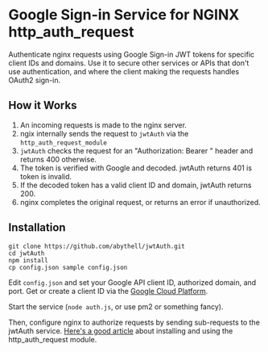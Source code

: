 # Google Sign-in Service for NGINX http_auth_request

Authenticate nginx requests using Google Sign-in JWT tokens for specific
client IDs and domains.  Use it to secure other services or APIs that don't use
authentication, and where the client making the requests handles OAuth2 sign-in.

## How it Works

1. An incoming requests is made to the nginx server.
2. ngix internally sends the request to `jwtAuth` via the `http_auth_request_module`
3. `jwtAuth` checks the request for an "Authorization: Bearer <jwt-token>" header
   and returns 400 otherwise.
4. The token is verified with Google and decoded.  jwtAuth returns 401 is token is
   invalid.
5. If the decoded token has a valid client ID and domain, jwtAuth returns 200.
6. nginx completes the original request, or returns an error if unauthorized.

## Installation

```
git clone https://github.com/abythell/jwtAuth.git
cd jwtAuth
npm install
cp config.json sample config.json
```

Edit `config.json` and set your Google API client ID, authorized domain, and port.
Get or create a client ID via the [Google Cloud Platform](https://console.cloud.google.com/apis).

Start the service (`node auth.js`, or use pm2 or something fancy).

Then, configure nginx to authorize requests by sending sub-requests to the jwtAuth
service.  [Here's a good article](https://developers.shopware.com/blog/2015/03/02/sso-with-nginx-authrequest-module/)
about installing and using the http_auth_request module.
